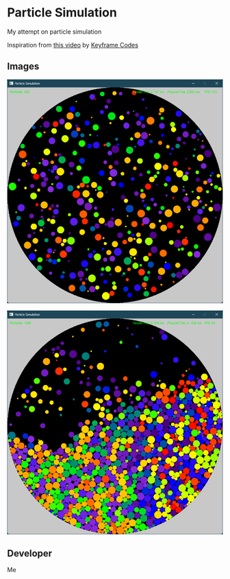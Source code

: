 # Particle Simulation

My attempt on particle simulation

Inspiration from [this video](https://www.youtube.com/watch?v=XL8B5nzNEOc&t=511s) by [Keyframe Codes](https://www.youtube.com/@keyframe41)

## Images

![400 Particles](docs/demo400.png)

![1000 Particles](docs/demo1000.png)

## Developer

Me
